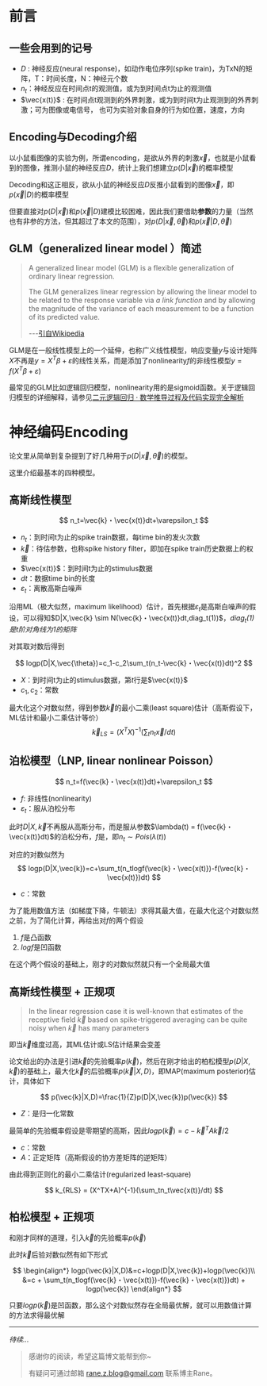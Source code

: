 
# 前言

## 一些会用到的记号
* $D$ : 神经反应(neural response)，如动作电位序列(spike train)，为TxN的矩阵，T：时间长度，N：神经元个数
* $n_t$：神经反应在时间点t的观测值，或为到时间点t为止的观测值
* $\vec{x(t)}$ : 在时间点t观测到的外界刺激，或为到时间t为止观测到的外界刺激；可为图像或电信号，
也可为实验对象自身的行为如位置，速度，方向

## Encoding与Decoding介绍
以小鼠看图像的实验为例，所谓encoding，是欲从外界的刺激$\vec{x}$，也就是小鼠看到的图像，推测小鼠的神经反应$D$，统计上我们想建立$p(D|\vec{x})$的概率模型

Decoding和这正相反，欲从小鼠的神经反应$D$反推小鼠看到的图像$\vec{x}$，即$p(\vec{x}|D)$的概率模型

但要直接对$p(D|\vec{x})$和$p(\vec{x}|D)$建模比较困难，因此我们要借助**参数**的力量（当然也有非参的方法，但其超过了本文的范围），对$p(D|\vec{x},\vec{\theta})$和$p(\vec{x}|D,\vec{\theta})$

## GLM（generalized linear model ）简述

> A generalized linear model (GLM) is a flexible generalization of ordinary linear regression. 
>
> The GLM generalizes linear regression by allowing the linear model to be related to the response variable via *a link function* and by allowing the magnitude of the variance of each measurement to be a function of its predicted value.
>
> ---[引自Wikipedia](https://en.wikipedia.org/wiki/Generalized_linear_model)

GLM是在一般线性模型上的一个延伸，也称广义线性模型，响应变量$y$与设计矩阵$X$不再是$y=X^T\beta+\varepsilon$的线性关系，而是添加了nonlinearity$f$的非线性模型$y=f(X^T\beta+\varepsilon)$

最常见的GLM比如逻辑回归模型，nonlinearity用的是sigmoid函数。关于逻辑回归模型的详细解释，请参见[二元逻辑回归 · 数学推导过程及代码实现完全解析](./bG9naXN0aWNfbW9kZWwubWQ=)


# 神经编码Encoding

论文里从简单到复杂提到了好几种用于$p(D|\vec{x},\vec{\theta})$的模型。

这里介绍最基本的四种模型。

## 高斯线性模型
$$
n_t=\vec{k}・\vec{x(t)}dt+\varepsilon_t
$$
* $n_t$：到时间t为止的spike train数据，每time bin的发火次数
* $\vec{k}$：待估参数，也称spike history filter，即加在spike train历史数据上的权重
* $\vec{x(t)}$：到时间t为止的stimulus数据
* $dt$：数据time bin的长度
* $\varepsilon_t$：离散高斯白噪声

沿用ML（极大似然，maximum likelihood）估计，首先根据$\varepsilon_t$是高斯白噪声的假设，可以得知$D|X,\vec{k} \sim N(\vec{k}・\vec{x(t)}dt,diag_t(1))$，*$diag_t(1)$是$t$阶对角线为1的矩阵*

对其取对数后得到

$$
logp(D|X,\vec{\theta})=c_1-c_2\sum_t(n_t-\vec{k}・\vec{x(t)}dt)^2
$$

* $X$：到时间t为止的stimulus数据，第$t$行是$\vec{x(t)}$
* $c_1,c_2$：常数


最大化这个对数似然，得到参数$\vec{k}$的最小二乘(least square)估计（高斯假设下，ML估计和最小二乘估计等价）
$$
\vec{k}_{LS}=(X^TX)^{-1}(\sum_tn_t\vec{x}/dt)
$$

## 泊松模型（LNP, linear nonlinear Poisson）

$$
n_t=f(\vec{k}・\vec{x(t)}dt)+\varepsilon_t
$$

* $f$: 非线性(nonlinearity)
* $\varepsilon_t$：服从泊松分布

此时$D|X,\vec{k}$不再服从高斯分布，而是服从参数$\lambda(t) = f(\vec{k}・\vec{x(t)}dt)$的泊松分布，$f$是，即$n_t \sim Pois(\lambda(t))$

对应的对数似然为
$$
logp(D|X,\vec{k})=c+\sum_t(n_tlogf(\vec{k}・\vec{x(t)})-f(\vec{k}・\vec{x(t)})dt)
$$
* $c$：常数

为了能用数值方法（如梯度下降，牛顿法）求得其最大值，在最大化这个对数似然之前，为了简化计算，再给出对$f$的两个假设

1. $f$是凸函数
2. $logf$是凹函数

在这个两个假设的基础上，刚才的对数似然就只有一个全局最大值

## 高斯线性模型 + 正规项

> In the linear regression case it is well-known that estimates of the receptive field $\vec{k}$ based on spike-triggered averaging can be quite noisy when $\vec{k}$ has many parameters

即当$\vec{k}$维度过高，其ML估计或LS估计结果会变差

论文给出的办法是引进$\vec{k}$的先验概率$p(\vec{k})$，然后在刚才给出的柏松模型$p(D|X,\vec{k})$的基础上，最大化$\vec{k}$的后验概率$p(\vec{k}|X,D)$，即MAP(maximum posterior)估计，具体如下

$$
p(\vec{k}|X,D)=\frac{1}{Z}p(D|X,\vec{k})p(\vec{k})
$$

* $Z$：是归一化常数

最简单的先验概率假设是零期望的高斯，因此$logp(\vec{k})=c-\vec{k}^TA\vec{k}/2$

* $c$：常数
* $A$：正定矩阵（高斯假设的协方差矩阵的逆矩阵）

由此得到正则化的最小二乘估计(regularized least-square)

$$
k_{RLS} = (X^TX+A)^{-1}(\sum_tn_t\vec{x(t)}/dt)
$$


## 柏松模型 + 正规项

和刚才同样的道理，引入$\vec{k}$的先验概率$p(\vec{k})$

此时$\vec{k}$后验对数似然有如下形式

$$
\begin{align*}
logp(\vec{k}|X,D)&=c+logp(D|X,\vec{k})+logp(\vec{k})\\
&=c + \sum_t(n_tlogf(\vec{k}・\vec{x(t)})-f(\vec{k}・\vec{x(t)})dt) + logp(\vec{k})
\end{align*}
$$

只要$logp(\vec{k})$是凹函数，那么这个对数似然存在全局最优解，就可以用数值计算的方法求得最优解

<hr>

*待续...*

> 感谢你的阅读，希望这篇博文能帮到你~
>
> 有疑问可通过邮箱 rane.z.blog@gmail.com 联系博主Rane。